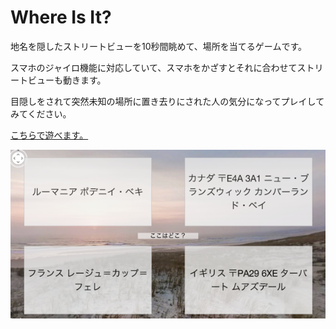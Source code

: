 # Where Is It?

地名を隠したストリートビューを10秒間眺めて、場所を当てるゲームです。

スマホのジャイロ機能に対応していて、スマホをかざすとそれに合わせてストリートビューも動きます。

目隠しをされて突然未知の場所に置き去りにされた人の気分になってプレイしてみてください。

[こちらで遊べます。](//ledyba.org/utl/WhereIsIt/)

[![](//raw.githubusercontent.com/ledyba/where_is_it/master/screenshot.png)](//ledyba.org/utl/WhereIsIt/)
